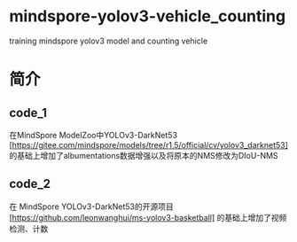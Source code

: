 # mindspore-yolov3-vehicle_counting
training mindspore yolov3 model and counting vehicle

# 简介

## code_1

在MindSpore ModelZoo中YOLOv3-DarkNet53 [https://gitee.com/mindspore/models/tree/r1.5/official/cv/yolov3_darknet53] 的基础上增加了albumentations数据增强以及将原本的NMS修改为DIoU-NMS

## code_2

在 MindSpore YOLOv3-DarkNet53的开源项目 [https://github.com/leonwanghui/ms-yolov3-basketball] 的基础上增加了视频检测、计数
